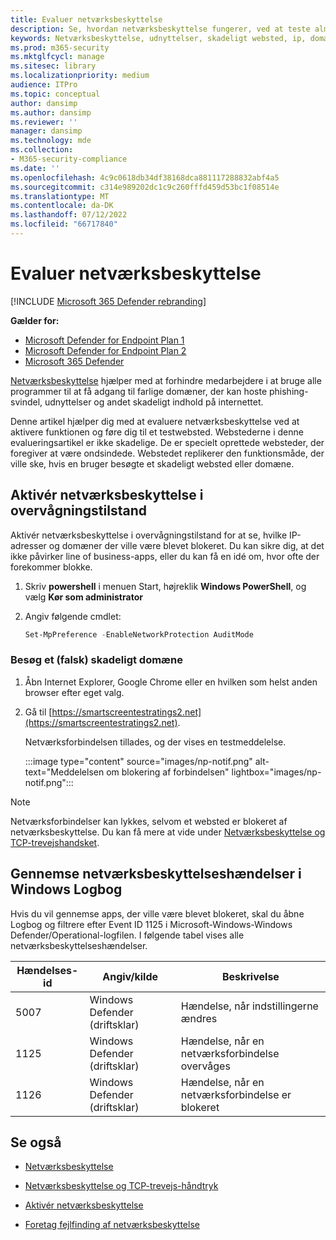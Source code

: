 ```yaml
---
title: Evaluer netværksbeskyttelse
description: Se, hvordan netværksbeskyttelse fungerer, ved at teste almindelige scenarier, som den beskytter mod.
keywords: Netværksbeskyttelse, udnyttelser, skadeligt websted, ip, domæne, domæner, evaluere, teste, demo
ms.prod: m365-security
ms.mktglfcycl: manage
ms.sitesec: library
ms.localizationpriority: medium
audience: ITPro
ms.topic: conceptual
author: dansimp
ms.author: dansimp
ms.reviewer: ''
manager: dansimp
ms.technology: mde
ms.collection:
- M365-security-compliance
ms.date: ''
ms.openlocfilehash: 4c9c0618db34df38168dca881117288832abf4a5
ms.sourcegitcommit: c314e989202dc1c9c260fffd459d53bc1f08514e
ms.translationtype: MT
ms.contentlocale: da-DK
ms.lasthandoff: 07/12/2022
ms.locfileid: "66717840"
---
```

# <a name="evaluate-network-protection"></a>Evaluer netværksbeskyttelse

[!INCLUDE [Microsoft 365 Defender rebranding](../../includes/microsoft-defender.md)]

**Gælder for:**
- [Microsoft Defender for Endpoint Plan 1](https://go.microsoft.com/fwlink/?linkid=2154037)
- [Microsoft Defender for Endpoint Plan 2](https://go.microsoft.com/fwlink/?linkid=2154037)
- [Microsoft 365 Defender](https://go.microsoft.com/fwlink/?linkid=2118804)

[Netværksbeskyttelse](network-protection.md) hjælper med at forhindre medarbejdere i at bruge alle programmer til at få adgang til farlige domæner, der kan hoste phishing-svindel, udnyttelser og andet skadeligt indhold på internettet.

Denne artikel hjælper dig med at evaluere netværksbeskyttelse ved at aktivere funktionen og føre dig til et testwebsted. Webstederne i denne evalueringsartikel er ikke skadelige. De er specielt oprettede websteder, der foregiver at være ondsindede. Webstedet replikerer den funktionsmåde, der ville ske, hvis en bruger besøgte et skadeligt websted eller domæne.

## <a name="enable-network-protection-in-audit-mode"></a>Aktivér netværksbeskyttelse i overvågningstilstand

Aktivér netværksbeskyttelse i overvågningstilstand for at se, hvilke IP-adresser og domæner der ville være blevet blokeret. Du kan sikre dig, at det ikke påvirker line of business-apps, eller du kan få en idé om, hvor ofte der forekommer blokke.

1. Skriv **powershell** i menuen Start, højreklik **Windows PowerShell**, og vælg **Kør som administrator**
2. Angiv følgende cmdlet:

    ```PowerShell
    Set-MpPreference -EnableNetworkProtection AuditMode
    ```

### <a name="visit-a-fake-malicious-domain"></a>Besøg et (falsk) skadeligt domæne

1. Åbn Internet Explorer, Google Chrome eller en hvilken som helst anden browser efter eget valg.

2. Gå til [https://smartscreentestratings2.net](https://smartscreentestratings2.net).

    Netværksforbindelsen tillades, og der vises en testmeddelelse.
    
    :::image type="content" source="images/np-notif.png" alt-text="Meddelelsen om blokering af forbindelsen" lightbox="images/np-notif.png":::

> [!NOTE]
> Netværksforbindelser kan lykkes, selvom et websted er blokeret af netværksbeskyttelse. Du kan få mere at vide under [Netværksbeskyttelse og TCP-trevejshandsket](network-protection.md#network-protection-and-the-tcp-three-way-handshake).

## <a name="review-network-protection-events-in-windows-event-viewer"></a>Gennemse netværksbeskyttelseshændelser i Windows Logbog

Hvis du vil gennemse apps, der ville være blevet blokeret, skal du åbne Logbog og filtrere efter Event ID 1125 i Microsoft-Windows-Windows Defender/Operational-logfilen. I følgende tabel vises alle netværksbeskyttelseshændelser.

| Hændelses-id | Angiv/kilde | Beskrivelse |
|---|---|---|
| 5007 | Windows Defender (driftsklar) | Hændelse, når indstillingerne ændres |
| 1125 | Windows Defender (driftsklar) | Hændelse, når en netværksforbindelse overvåges |
| 1126 | Windows Defender (driftsklar) | Hændelse, når en netværksforbindelse er blokeret |

## <a name="see-also"></a>Se også

- [Netværksbeskyttelse](network-protection.md)

- [Netværksbeskyttelse og TCP-trevejs-håndtryk](network-protection.md#network-protection-and-the-tcp-three-way-handshake)

- [Aktivér netværksbeskyttelse](enable-network-protection.md)

- [Foretag fejlfinding af netværksbeskyttelse](troubleshoot-np.md)
